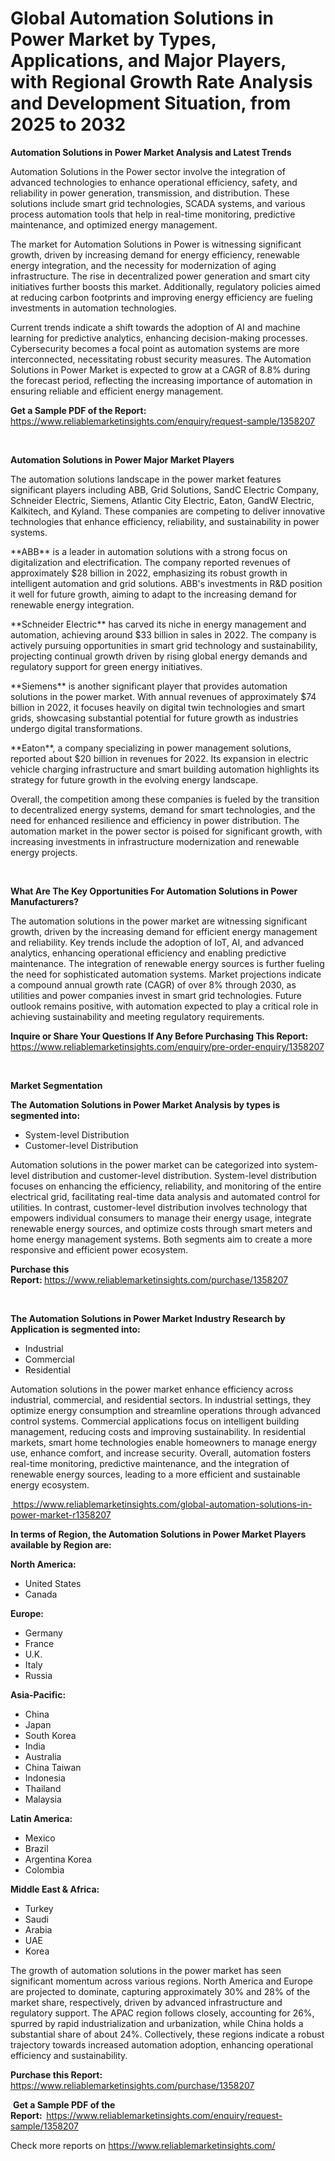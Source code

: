 <p><h1>Global Automation Solutions in Power Market by Types, Applications, and Major Players, with Regional Growth Rate Analysis and Development Situation, from 2025 to 2032</h1></p><p><strong>Automation Solutions in Power Market Analysis and Latest Trends</strong></p>
<p><p>Automation Solutions in the Power sector involve the integration of advanced technologies to enhance operational efficiency, safety, and reliability in power generation, transmission, and distribution. These solutions include smart grid technologies, SCADA systems, and various process automation tools that help in real-time monitoring, predictive maintenance, and optimized energy management.</p><p>The market for Automation Solutions in Power is witnessing significant growth, driven by increasing demand for energy efficiency, renewable energy integration, and the necessity for modernization of aging infrastructure. The rise in decentralized power generation and smart city initiatives further boosts this market. Additionally, regulatory policies aimed at reducing carbon footprints and improving energy efficiency are fueling investments in automation technologies.</p><p>Current trends indicate a shift towards the adoption of AI and machine learning for predictive analytics, enhancing decision-making processes. Cybersecurity becomes a focal point as automation systems are more interconnected, necessitating robust security measures. The Automation Solutions in Power Market is expected to grow at a CAGR of 8.8% during the forecast period, reflecting the increasing importance of automation in ensuring reliable and efficient energy management.</p></p>
<p><strong>Get a Sample PDF of the Report:&nbsp;</strong> <a href="https://www.reliablemarketinsights.com/enquiry/request-sample/1358207?utm_campaign=2639&utm_medium=2&utm_source=Github&utm_content=ia&utm_term=11032025&utm_id=automation-solutions-in-power">https://www.reliablemarketinsights.com/enquiry/request-sample/1358207</a></p>
<p>&nbsp;</p>
<p><strong>Automation Solutions in Power Major Market Players</strong></p>
<p><p>The automation solutions landscape in the power market features significant players including ABB, Grid Solutions, SandC Electric Company, Schneider Electric, Siemens, Atlantic City Electric, Eaton, GandW Electric, Kalkitech, and Kyland. These companies are competing to deliver innovative technologies that enhance efficiency, reliability, and sustainability in power systems.</p><p>**ABB** is a leader in automation solutions with a strong focus on digitalization and electrification. The company reported revenues of approximately $28 billion in 2022, emphasizing its robust growth in intelligent automation and grid solutions. ABB's investments in R&D position it well for future growth, aiming to adapt to the increasing demand for renewable energy integration.</p><p>**Schneider Electric** has carved its niche in energy management and automation, achieving around $33 billion in sales in 2022. The company is actively pursuing opportunities in smart grid technology and sustainability, projecting continual growth driven by rising global energy demands and regulatory support for green energy initiatives.</p><p>**Siemens** is another significant player that provides automation solutions in the power market. With annual revenues of approximately $74 billion in 2022, it focuses heavily on digital twin technologies and smart grids, showcasing substantial potential for future growth as industries undergo digital transformations.</p><p>**Eaton**, a company specializing in power management solutions, reported about $20 billion in revenues for 2022. Its expansion in electric vehicle charging infrastructure and smart building automation highlights its strategy for future growth in the evolving energy landscape.</p><p>Overall, the competition among these companies is fueled by the transition to decentralized energy systems, demand for smart technologies, and the need for enhanced resilience and efficiency in power distribution. The automation market in the power sector is poised for significant growth, with increasing investments in infrastructure modernization and renewable energy projects.</p></p>
<p>&nbsp;</p>
<p><strong>What Are The Key Opportunities For Automation Solutions in Power Manufacturers?</strong></p>
<p><p>The automation solutions in the power market are witnessing significant growth, driven by the increasing demand for efficient energy management and reliability. Key trends include the adoption of IoT, AI, and advanced analytics, enhancing operational efficiency and enabling predictive maintenance. The integration of renewable energy sources is further fueling the need for sophisticated automation systems. Market projections indicate a compound annual growth rate (CAGR) of over 8% through 2030, as utilities and power companies invest in smart grid technologies. Future outlook remains positive, with automation expected to play a critical role in achieving sustainability and meeting regulatory requirements.</p></p>
<p><strong>Inquire or Share Your Questions If Any Before Purchasing This Report:</strong> <a href="https://www.reliablemarketinsights.com/enquiry/pre-order-enquiry/1358207?utm_campaign=2639&utm_medium=2&utm_source=Github&utm_content=ia&utm_term=11032025&utm_id=automation-solutions-in-power">https://www.reliablemarketinsights.com/enquiry/pre-order-enquiry/1358207</a></p>
<p>&nbsp;</p>
<p><strong>Market Segmentation</strong></p>
<p><strong>The Automation Solutions in Power Market Analysis by types is segmented into:</strong></p>
<p><ul><li>System-level Distribution</li><li>Customer-level Distribution</li></ul></p>
<p><p>Automation solutions in the power market can be categorized into system-level distribution and customer-level distribution. System-level distribution focuses on enhancing the efficiency, reliability, and monitoring of the entire electrical grid, facilitating real-time data analysis and automated control for utilities. In contrast, customer-level distribution involves technology that empowers individual consumers to manage their energy usage, integrate renewable energy sources, and optimize costs through smart meters and home energy management systems. Both segments aim to create a more responsive and efficient power ecosystem.</p></p>
<p><strong>Purchase this Report:&nbsp;</strong><a href="https://www.reliablemarketinsights.com/purchase/1358207?utm_campaign=2639&utm_medium=2&utm_source=Github&utm_content=ia&utm_term=11032025&utm_id=automation-solutions-in-power">https://www.reliablemarketinsights.com/purchase/1358207</a></p>
<p>&nbsp;</p>
<p><strong>The Automation Solutions in Power Market Industry Research by Application is segmented into:</strong></p>
<p><ul><li>Industrial</li><li>Commercial</li><li>Residential</li></ul></p>
<p><p>Automation solutions in the power market enhance efficiency across industrial, commercial, and residential sectors. In industrial settings, they optimize energy consumption and streamline operations through advanced control systems. Commercial applications focus on intelligent building management, reducing costs and improving sustainability. In residential markets, smart home technologies enable homeowners to manage energy use, enhance comfort, and increase security. Overall, automation fosters real-time monitoring, predictive maintenance, and the integration of renewable energy sources, leading to a more efficient and sustainable energy ecosystem.</p></p>
<p><a href="https://www.reliablemarketinsights.com/global-automation-solutions-in-power-market-r1358207?utm_campaign=2639&utm_medium=2&utm_source=Github&utm_content=ia&utm_term=11032025&utm_id=automation-solutions-in-power">&nbsp;https://www.reliablemarketinsights.com/global-automation-solutions-in-power-market-r1358207</a></p>
<p><strong>In terms of Region, the Automation Solutions in Power Market Players available by Region are:</strong></p>
<p>
    <p> <strong> North America: </strong>
        <ul>
            <li>United States</li>
            <li>Canada</li>
        </ul>
        </p> 
    <p> <strong> Europe: </strong>
        <ul>
            <li>Germany</li>
            <li>France</li>
            <li>U.K.</li>
            <li>Italy</li>
            <li>Russia</li>
        </ul>
        </p> 
    <p> <strong> Asia-Pacific: </strong>
        <ul>
            <li>China</li>
            <li>Japan</li>
            <li>South Korea</li>
            <li>India</li>
            <li>Australia</li>
            <li>China Taiwan</li>
            <li>Indonesia</li>
            <li>Thailand</li>
            <li>Malaysia</li>
        </ul>
        </p> 
    <p> <strong> Latin America: </strong>
        <ul>
            <li>Mexico</li>
            <li>Brazil</li>
            <li>Argentina Korea</li>
            <li>Colombia</li>
        </ul>
        </p> 
    <p> <strong> Middle East & Africa: </strong>
        <ul>
            <li>Turkey</li>
            <li>Saudi</li>
            <li>Arabia</li>
            <li>UAE</li>
            <li>Korea</li>
        </ul>
    </p>
    </p>
<p><p>The growth of automation solutions in the power market has seen significant momentum across various regions. North America and Europe are projected to dominate, capturing approximately 30% and 28% of the market share, respectively, driven by advanced infrastructure and regulatory support. The APAC region follows closely, accounting for 26%, spurred by rapid industrialization and urbanization, while China holds a substantial share of about 24%. Collectively, these regions indicate a robust trajectory towards increased automation adoption, enhancing operational efficiency and sustainability.</p></p>
<p><strong>Purchase this Report: </strong><a href="https://www.reliablemarketinsights.com/purchase/1358207?utm_campaign=2639&utm_medium=2&utm_source=Github&utm_content=ia&utm_term=11032025&utm_id=automation-solutions-in-power">https://www.reliablemarketinsights.com/purchase/1358207</a></p>
<p>&nbsp;<strong>Get a Sample PDF of the Report:&nbsp;&nbsp;</strong><a href="https://www.reliablemarketinsights.com/enquiry/request-sample/1358207?utm_campaign=2639&utm_medium=2&utm_source=Github&utm_content=ia&utm_term=11032025&utm_id=automation-solutions-in-power">https://www.reliablemarketinsights.com/enquiry/request-sample/1358207</a></p>
<p><strong></strong></p>
<p>Check more reports on <a href="https://www.reliablemarketinsights.com/?utm_campaign=2639&utm_medium=2&utm_source=Github&utm_content=ia&utm_term=11032025&utm_id=automation-solutions-in-power">https://www.reliablemarketinsights.com/</a></p>